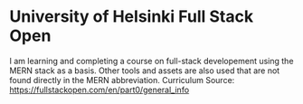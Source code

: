 # University of Helsinki Full Stack Open
I am learning and completing a course on full-stack developement using the MERN stack as a basis. Other tools and assets are also used that are not found directly in the MERN abbreviation. 
Curriculum Source: https://fullstackopen.com/en/part0/general_info
